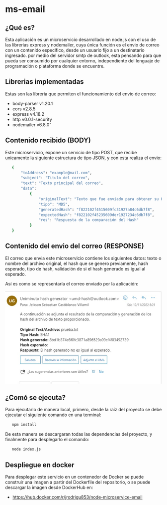 # ms-email

## ¿Qué es?

Esta aplicación es un microservicio desarrollado en node.js con el uso de las librerias express y nodemailer, cuya única función es el envio de correo con un contenido especifico, desde un usuario fijo a un destinatario ingresado. por medio del servidor smtp de outlook, esta pensando para que pueda ser consumido por cualquier entorno, independiente del lenguaje de programación o plataforma donde se encuentre.

## Librerias implementadas

Estas son las libreria que permiten el funcionamiento del envio de correo:
 - body-parser v1.20.1
 - cors v2.8.5
 - express v4.18.2
 - http v0.0.1-security
 - nodemailer v6.8.0"

## Contenido recibido (BODY)

Este microservicio, expone un servicio de tipo POST, que recibe unicamente la siguiente estructura de tipo JSON, y con esta realiza el envio:

 ```bash
    {
        "toAddress": "example@mail.com",
        "subject": "Titulo del correo",
        "text": "Texto principal del correo",    
        "data": 
            {
                "originalText": "Texto que fue enviado para obtener su Hash",
                "tipo": "MD5",
                "generatedHash": "f822102f4515609fc31927a84c6db7f8",
                "expectedHash": "f822102f45235609der1927234c6db7f8",
                "res": "Respuesta de la comparación del Hash"
            }
    }
 ```

## Contenido del envio del correo (RESPONSE)

El correo que envia este microservicio contiene los siguientes datos: texto o nombre del archivo original, el hash que se genero previamente, hash esperado, tipo de hash, validación de si el hash generado es igual al esperado.

Así es como se representaría el correo enviado por la aplicación:

<img src="img/img1.jpg" style="margin:auto">

## ¿Comó se ejecuta?

Para ejecutarlo de manera local, primero, desde la raíz del proyecto se debe ejecutar el siguiente comando en una terminal:

 ```bash
    npm install
 ```
 
 De esta manera se descargaran todas las dependencias del proyecto, y finalmente para desplegarlo el comando:

 ```bash
    node index.js
 ```
 
 ## Despliegue en docker
 
 Para desplegar este servicio en un contenedor de Docker se puede construir una imagen a partir del Dockerfile del repositorio, o se puede descargar la imagen desde DockerHub en:
  - https://hub.docker.com/r/jrodrigu853/node-microservice-email
